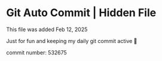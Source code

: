 # Git Auto Commit | Hidden File

This file was added Feb 12, 2025

Just for fun and keeping my daily git commit active 🤪

commit number: 532675

